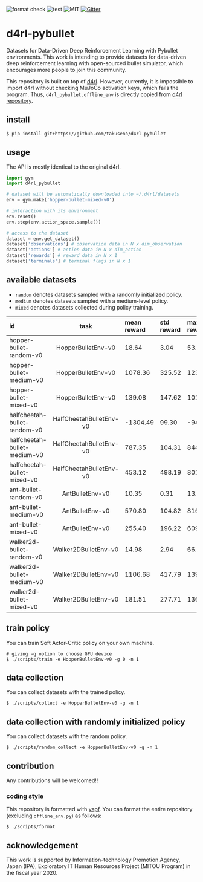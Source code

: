 ![format check](https://github.com/takuseno/d4rl-pybullet/workflows/format%20check/badge.svg)
![test](https://github.com/takuseno/d4rl-pybullet/workflows/test/badge.svg)
![MIT](https://img.shields.io/badge/license-MIT-blue)
[![Gitter](https://img.shields.io/gitter/room/d3rlpy/d4rl-pybullet)](https://gitter.im/d3rlpy/d4rl-pybullet)

# d4rl-pybullet
Datasets for Data-Driven Deep Reinforcement Learning with Pybullet environments.
This work is intending to provide datasets for data-driven deep reinforcement
learning with open-sourced bullet simulator, which encourages more people to
join this community.

This repository is built on top of [d4rl](https://github.com/rail-berkeley/d4rl).
However, currently, it is impossible to import d4rl without checking MuJoCo
activation keys, which fails the program.
Thus, `d4rl_pybullet.offline_env` is directly copied from [d4rl repository](https://github.com/rail-berkeley/d4rl/blob/1899859e3ebdac8f587abbe9cb1663761be69141/d4rl/offline_env.py).

## install
```
$ pip install git+https://github.com/takuseno/d4rl-pybullet
```

## usage
The API is mostly identical to the original d4rl.
```py
import gym
import d4rl_pybullet

# dataset will be automatically downloaded into ~/.d4rl/datasets
env = gym.make('hopper-bullet-mixed-v0')

# interaction with its environment
env.reset()
env.step(env.action_space.sample())

# access to the dataset
dataset = env.get_dataset()
dataset['observations'] # observation data in N x dim_observation
dataset['actions'] # action data in N x dim_action
dataset['rewards'] # reward data in N x 1
dataset['terminals'] # terminal flags in N x 1 
```

## available datasets
- `random` denotes datasets sampled with a randomly initialized policy.
- `medium` denotes datasets sampled with a medium-level policy.
- `mixed` denotes datasets collected during policy training.

| id | task | mean reward | std reward | max reward | min reward | samples |
|:-|:-:|:-|:-|:-|:-|:-|
| hopper-bullet-random-v0 | HopperBulletEnv-v0 | 18.64 | 3.04 | 53.21 | -8.58 | 1000000 |
| hopper-bullet-medium-v0 | HopperBulletEnv-v0 | 1078.36 | 325.52 | 1238.9569 | 220.23 | 1000000 |
| hopper-bullet-mixed-v0 | HopperBulletEnv-v0 | 139.08 | 147.62 | 1019.94 | 9.15 | 59345 |
| halfcheetah-bullet-random-v0 | HalfCheetahBulletEnv-v0 | -1304.49 | 99.30 | -945.29 | -1518.58 | 1000000 |
| halfcheetah-bullet-medium-v0 | HalfCheetahBulletEnv-v0 | 787.35 | 104.31 | 844.91 | -522.57 | 1000000 |
| halfcheetah-bullet-mixed-v0 | HalfCheetahBulletEnv-v0 | 453.12 | 498.19 | 801.02 | -1428.22 | 178178 |
| ant-bullet-random-v0 | AntBulletEnv-v0 | 10.35 | 0.31 | 13.04 | 9.82 | 1000000 |
| ant-bullet-medium-v0 | AntBulletEnv-v0 | 570.80 | 104.82 | 816.79 | 70.87 | 1000000 |
| ant-bullet-mixed-v0 | AntBulletEnv-v0 | 255.40 | 196.22 | 609.66 | -32.74 | 53572 |
| walker2d-bullet-random-v0 | Walker2DBulletEnv-v0 | 14.98 | 2.94 | 66.90 | 5.73 | 1000000 |
| walker2d-bullet-medium-v0 | Walker2DBulletEnv-v0 | 1106.68 | 417.79 | 1394.38 | 16.00 | 1000000 |
| walker2d-bullet-mixed-v0 | Walker2DBulletEnv-v0 | 181.51 | 277.71 | 1363.94 | 9.45 | 89772 |

## train policy
You can train Soft Actor-Critic policy on your own machine.
```
# giving -g option to choose GPU device
$ ./scripts/train -e HopperBulletEnv-v0 -g 0 -n 1
```

## data collection
You can collect datasets with the trained policy.
```
$ ./scripts/collect -e HopperBulletEnv-v0 -g -n 1
```

## data collection with randomly initialized policy
You can collect datasets with the random policy.
```
$ ./scripts/random_collect -e HopperBulletEnv-v0 -g -n 1
```

## contribution
Any contributions will be welcomed!!

### coding style
This repository is formatted with [yapf](https://github.com/google/yapf).
You can format the entire repository (excluding `offline_env.py`) as follows:
```
$ ./scripts/format
```

## acknowledgement
This work is supported by Information-technology Promotion Agency, Japan
(IPA), Exploratory IT Human Resources Project (MITOU Program) in the fiscal
year 2020.
